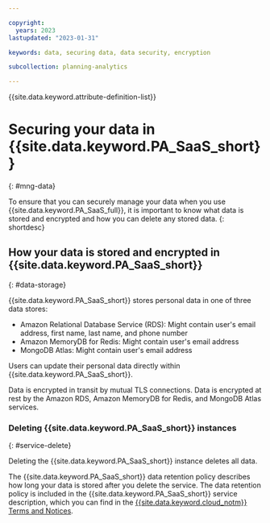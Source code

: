 ```yaml
---

copyright:
  years: 2023
lastupdated: "2023-01-31"

keywords: data, securing data, data security, encryption

subcollection: planning-analytics

---
```


{{site.data.keyword.attribute-definition-list}}

# Securing your data in {{site.data.keyword.PA_SaaS_short}}
{: #mng-data}

<!-- The title of your H1 should be Securing your data in _service-name_, where _service-name_ is the non-trademarked short version keyref, but the trademarked version is used in the first occurrence in this topic. Include your service name as a search keyword at the top of your Markdown file. See the example keywords above. -->

To ensure that you can securely manage your data when you use {{site.data.keyword.PA_SaaS_full}}, it is important to know what data is stored and encrypted and how you can delete any stored data.
{: shortdesc}

<!-- Work with your offering's SMEs to fill out the following sections as applicable to your offering. -->

## How your data is stored and encrypted in {{site.data.keyword.PA_SaaS_short}}
{: #data-storage}

{{site.data.keyword.PA_SaaS_short}} stores personal data in one of three data stores:

- Amazon Relational Database Service (RDS): Might contain user's email address, first name, last name, and phone number
- Amazon MemoryDB for Redis: Might contain user's email address
- MongoDB Atlas: Might contain user's email address

Users can update their personal data directly within {{site.data.keyword.PA_SaaS_short}}.

Data is encrypted in transit by mutual TLS connections.
Data is encrypted at rest by the Amazon RDS, Amazon MemoryDB for Redis, and MongoDB Atlas services.

### Deleting {{site.data.keyword.PA_SaaS_short}} instances
{: #service-delete}

Deleting the {{site.data.keyword.PA_SaaS_short}} instance deletes all data.

The {{site.data.keyword.PA_SaaS_short}} data retention policy describes how long your data is stored after you delete the service. The data retention policy is included in the {{site.data.keyword.PA_SaaS_short}} service description, which you can find in the [{{site.data.keyword.cloud_notm}} Terms and Notices](/docs/overview?topic=overview-terms).
